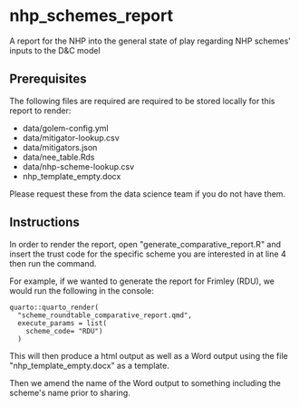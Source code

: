 # nhp_schemes_report
A report for the NHP into the general state of play regarding NHP schemes' inputs to the D&amp;C model

## Prerequisites

The following files are required are required to be stored locally for this report to render:

- data/golem-config.yml 
- data/mitigator-lookup.csv
- data/mitigators.json
- data/nee_table.Rds
- data/nhp-scheme-lookup.csv
- nhp_template_empty.docx

Please request these from the data science team if you do not have them. 

## Instructions

In order to render the report, open "generate_comparative_report.R" and insert the trust code for the specific scheme you are interested in at line 4 then run the command. 

For example, if we wanted to generate the report for Frimley (RDU), we would run the following in the console:

```
quarto::quarto_render(
  "scheme_roundtable_comparative_report.qmd", 
  execute_params = list(
    scheme_code= "RDU")
  )
```

This will then produce a html output as well as a Word output using the file "nhp_template_empty.docx" as a template. 

Then we amend the name of the Word output to something including the scheme's name prior to sharing.

